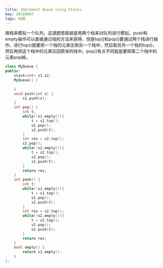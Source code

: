 ```yaml
---
title: Implement Queue using Stacks
key: 20180807
tags: 刷题
---
```


用栈来模拟一个队列，这道题思路就是用两个栈来对队列进行模拟。push和empty操作可以直接通过栈的方法来获得，但是top()和pop()要通过两个栈进行操作。进行top()就要把一个栈的元素压倒另一个栈中，然后取另外一个栈的top()，然后再把这个栈中的元素压回原来的栈中。pop()有点不同就是要把第二个栈中的元素pop掉。

```c++
class MyQueue {
public:
    stack<int> s1,s2;
    MyQueue() {
        
    }
    void push(int x) {
        s1.push(x);
    }
    int pop() {
    	int t;
        while(!s1.empty()){
        	t = s1.top();
        	s1.pop();
        	s2.push(t);
        }
        int res = s2.top();
        s2.pop();
        while(!s2.empty()){
        	t = s2.top();
        	s2.pop();
        	s1.push(t);
        }
        return res;
    }
    int peek() {
        int t;
        while(!s1.empty()){
        	t = s1.top();
        	s1.pop();
        	s2.push(t);
        }
        int res = s2.top();
        while(!s2.empty()){
        	t = s2.top();
        	s2.pop();
        	s1.push(t);
        }
        return res;
    }
    bool empty() {
        return s1.empty();
    }
};
```



